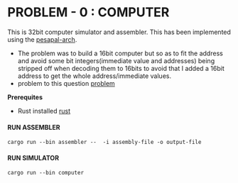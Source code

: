  # PROBLEM - 0 : COMPUTER
 This is 32bit computer simulator and assembler. This has been implemented using the [pesapal-arch](https://github.com/wxmbugu/computer/blob/main/assembler/isa.arch).
  - The problem was to build a 16bit computer but so as to fit the address and avoid some bit integers(immediate value and addresses) being stripped off when decoding them to 16bits  to avoid that I added a 16bit address to get the whole address/immediate values.  
  - problem to this question [problem](https://github.com/wxmbugu/computer/blob/main/PROBLEM.md)

 **Prerequites**
  - Rust installed [rust](https://www.rust-lang.org/tools/install)

#### RUN ASSEMBLER
```
cargo run --bin assembler --  -i assembly-file -o output-file     
```

#### RUN SIMULATOR
```
cargo run --bin computer  
```


